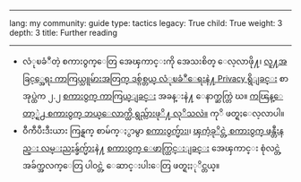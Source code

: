 

---

lang: my
community: guide
type: tactics
legacy: True
child: True
weight: 3
depth: 3
title: Further reading

---

- လံုၿခံဳတဲ့ စကားဝွက္ေတြ အေၾကာင္းကို အေသးစိတ္ ေလ့လာဖို႔၊ [လူ႔အခြင့္အေရး ကာကြယ္သူမ်ားအတြက္ ဒစ္ဂ်စ္တယ္ လံုၿခံဳေရးနဲ႔ Privacy ရွိျခင္း](http://www.frontlinedefenders.org/manual/en/esecman) စာအုပ္ထဲက ၂.၂ [စကားဝွက္ ကာကြယ္ျခင္း](http://www.frontlinedefenders.org/manual/en/esecman/chapter2_2.html) အခန္းနဲ႔ ေနာက္ဆက္တြဲ ဃ။ [ကၽြန္ေတာ့္ရဲ႕ စကားဝွက္ ဘယ္ေလာက္ထိ ရွည္လ်ားဖုိ႔ လုိသလဲ။](http://www.frontlinedefenders.org/manual/en/esecman/appendix_d.html) ကုိ ဖတ္ရႈေလ့လာပါ။
- ဝီကီပီးဒီးယား ကြန္ရက္ စာမ်က္ႏွာမွာ [စကားဝွက္မ်ား၊](http://en.wikipedia.org/wiki/Password)၊ [ၾကံ့ခုိင္တဲ့ စကားဝွက္ ဖန္တီးနည္း လမ္းညႊန္ခ်က္မ်ား](http://en.wikipedia.org/wiki/Password_strength)နဲ႔ [စကားဝွက္ ေဖာက္ထြင္းျခင္း](http://en.wikipedia.org/wiki/Password_cracking) အေၾကာင္း စုံလင္တဲ့ အခ်က္အလက္ေတြ ပါ၀င္တဲ့ ေဆာင္းပါးေတြ ဖတ္ရႈႏုိင္တယ္။

